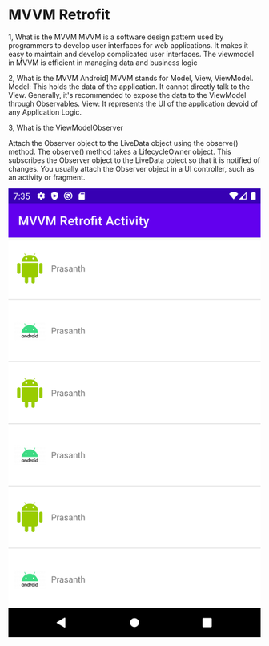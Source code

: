 
# MVVM Retrofit

1, What is the MVVM
MVVM is a software design pattern used by programmers to develop user interfaces for web applications. It makes it easy to maintain and develop complicated user interfaces. The viewmodel in MVVM is efficient in managing data and business logic

2, What is the MVVM Android]
MVVM stands for Model, View, ViewModel. Model: This holds the data of the application. It cannot directly talk to the View. Generally, it's recommended to expose the data to the ViewModel through Observables. View: It represents the UI of the application devoid of any Application Logic.

3, What is the ViewModelObserver

Attach the Observer object to the LiveData object using the observe() method. The observe() method takes a LifecycleOwner object. This subscribes the Observer object to the LiveData object so that it is notified of changes. You usually attach the Observer object in a UI controller, such as an activity or fragment.

![Alt text](https://github.com/prasanth9689/MVVM_Retrofit_API_Activity/blob/master/screenshots/Screenshot_20230111_193527.png?raw=true "Optional title")